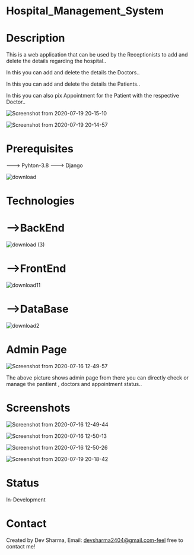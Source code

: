 # Hospital_Management_System

# Description

This is a web application that can be used by the Receptionists to add and delete the details regarding the hospital..

In this you can add and delete the details the Doctors..

In this you can add and delete the details the Patients..

In this you can also pix Appointment for the Patient with the respective Doctor..

![Screenshot from 2020-07-19 20-15-10](https://user-images.githubusercontent.com/65526550/87877772-d115d800-c9fd-11ea-84a5-b1b40b347ff0.png)


![Screenshot from 2020-07-19 20-14-57](https://user-images.githubusercontent.com/65526550/87877775-d4a95f00-c9fd-11ea-918f-01df19be322f.png)


# Prerequisites

---> Pyhton-3.8
---> Django

![download](https://user-images.githubusercontent.com/65526550/87651150-4bc9c380-c770-11ea-95fa-0841ad3a4dea.jpg)


# Technologies

# -->BackEnd

![download (3)](https://user-images.githubusercontent.com/65526550/87651536-a3682f00-c770-11ea-9a60-52e9be262a76.jpeg)

# -->FrontEnd

![download11](https://user-images.githubusercontent.com/65526550/87651245-6d2aaf80-c770-11ea-9a4b-46d8ee0a17cb.jpg)

# -->DataBase

![download2](https://user-images.githubusercontent.com/65526550/87651436-87648d80-c770-11ea-94f6-30e71674ad9f.jpeg)


# Admin Page
![Screenshot from 2020-07-16 12-49-57](https://user-images.githubusercontent.com/65526550/87650073-be39a400-c76e-11ea-91ae-e51dfcf355cb.png)


The above picture shows admin page from there you can directly check or manage the pantient , doctors and appointment status..

# Screenshots

![Screenshot from 2020-07-16 12-49-44](https://user-images.githubusercontent.com/65526550/87877302-200e3e00-c9fb-11ea-9c41-7c77c783687f.png)


![Screenshot from 2020-07-16 12-50-13](https://user-images.githubusercontent.com/65526550/87877322-3caa7600-c9fb-11ea-818e-129516b711a4.png)


![Screenshot from 2020-07-16 12-50-26](https://user-images.githubusercontent.com/65526550/87877329-564bbd80-c9fb-11ea-80b3-bd6ec67c2abe.png)


![Screenshot from 2020-07-19 20-18-42](https://user-images.githubusercontent.com/65526550/87877678-459c4700-c9fd-11ea-9f87-6292605df16e.png)


# Status

In-Development

# Contact

Created by Dev Sharma, Email:
devsharma2404@gmail.com-feel free to contact me!






